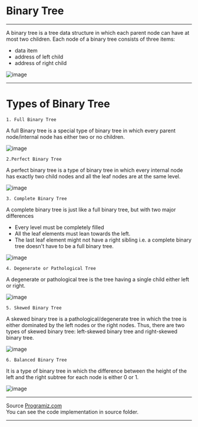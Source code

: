 # Binary Tree
--- 
</p> A binary tree is a tree data structure in which each parent node can have at most two children. Each node of a binary tree consists of three items: </p>

- data item
- address of left child
- address of right child

![image](https://user-images.githubusercontent.com/83575005/211035550-92d2fa73-7d01-462f-8d62-05350bac34d6.png)

----
# Types of Binary Tree
~~~
1. Full Binary Tree
~~~
A full Binary tree is a special type of binary tree in which every parent node/internal node has either two or no children.

![image](https://user-images.githubusercontent.com/83575005/211035803-2bc2c44f-cdd7-48ed-a23c-1793e3041c21.png)

~~~
2.Perfect Binary Tree
~~~
A perfect binary tree is a type of binary tree in which every internal node has exactly two child nodes and all the leaf nodes are at the same level.

![image](https://user-images.githubusercontent.com/83575005/211036140-5cec5f58-95c0-4ee0-9b10-b207367ca3a5.png)

~~~
3. Complete Binary Tree
~~~
A complete binary tree is just like a full binary tree, but with two major differences

- Every level must be completely filled
- All the leaf elements must lean towards the left.
- The last leaf element might not have a right sibling i.e. a complete binary tree doesn't have to be a full binary tree.

![image](https://user-images.githubusercontent.com/83575005/211036395-077b07bf-0d8a-4d85-9bbf-b0a081d424b5.png)

~~~
4. Degenerate or Pathological Tree
~~~
A degenerate or pathological tree is the tree having a single child either left or right.

![image](https://user-images.githubusercontent.com/83575005/211036525-5af5c523-6985-423e-9d58-81a6f050a386.png)

~~~
5. Skewed Binary Tree
~~~
A skewed binary tree is a pathological/degenerate tree in which the tree is either dominated by the left nodes or the right nodes. Thus, there are two types of skewed binary tree: left-skewed binary tree and right-skewed binary tree.

![image](https://user-images.githubusercontent.com/83575005/211036704-1ceab858-28fb-4841-9aca-15b9529477e9.png)


~~~
6. Balanced Binary Tree
~~~

It is a type of binary tree in which the difference between the height of the left and the right subtree for each node is either 0 or 1.

![image](https://user-images.githubusercontent.com/83575005/211036782-4e1b934c-cfde-43c2-a9e0-be68f7cac6a0.png)

***
Source [Programiz.com](https://www.programiz.com/dsa/binary-tree) </br>
You can see the code implementation in source folder.
***